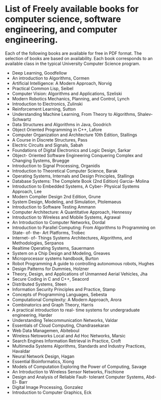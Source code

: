 # List of Freely available books for computer science, software engineering, and computer engineering. #
Each of the following books are available for free in PDF format. The selection of books are based on availability. Each book corresponds to an available class in the typical University Computer Science program. 
- Deep Learning, Goodfellow 
- An introduction to Algorithms, Cormen 
- Artificial Intelligence: A Modern Approach, Norvig
- Practical Common Lisp, Seibel
- Computer Vision: Algorithms and Applications, Szeliski 
- Modern Robotics Mechanics, Planning, and Control, Lynch 
- Introduction to Electronics, Zulinski
- Reinforcement Learning, Sutton
- Understanding Machine Learning, From Theory to Algorithms, Shalev- Schwartz
- Data Structures and Algorithms in Java, Goodrich
- Object Oriented Programming in C++, Lafore
- Computer Organization and Architecture 10th Edition, Stallings
- A Course in Discrete Structures, Pass 
- Electric Circuits and Signals, Sabah 
- Foundations of Digital Electronics and Logic Design, Sarkar 
-  Object- Oriented Software Engineering
Conquering Complex and Changing Systems, Bruegge 
- Introduction to Signal Processing, Organidis 
- Introduction to Theoretical Computer Science, Barak 
- Operating Systems, Internals and Design Principles, Stallings 
- Database Systems: The Complete Book (2nd Edition) Garcia- Molina 
- Introduction to Embedded Systems, A Cyber- Physical Systems Approach, Lee 
- Modern Compiler Design 2nd Edition, Grune 
- System Design, Modeling, and Simulation, Ptolemaeus 
- Introduction to Software Testing Ammann 
- Computer Architecture: A Quantitative Approach, Hennessy 
- Introduction to Wireless and Mobile Systems, Agrawal 
-  An Introduction to Computer Networks, Dordal
-  Introduction to Parallel Computing: From Algorithms to Programming on State- of- the- Art Platforms, Trobec
- Internet- of- Things Systems Architectures, Algorithms, and Methodologies, Serpanos
- Realtime Operating Systems, Sauermann
- System on a Chip Design and Modeling, Greaves
- Microprocessor systems handbook, Burton
- Robot Programming A guide to controlling autonomous robots, Hughes
- Design Patterns for Dummies, Holzner
- Theory, Design, and Applications of Unmanned Aerial Vehicles, Jha
- Secure Coding in C and C++, Seacord
- Distributed Systems, Steen
- Information Security Principles and Practice, Stamp
- Concepts of Programming Languages, Sebesta
- Computational Complexity: A Modern Approach, Arora
- Combinatorics and Graph Theory, Harris
- A practical introduction to real- time systems for undergraduate engineering, Harder
-  Understanding Telecommunication Networks, Valdar
- Essentials of Cloud Computing, Chandrasekaran
- Web Data Managemen, Abiteboul
- Wireless Netoworks Local and Ad Hoc Networks, Marsic
-  Search Engines Information Retrieval in Practice, Croft
- Multimedia Systems Algorithms, Standards and Industry Practices, Havaldar
- Neural Network Design, Hagan
- Essential Bioinformatics, Xiong
- Models of Computation Exploring the Power of Computing, Savage
- An Introduction to Wireless Sensor Networks, Fischione
- Design and Analysis of Reliable Fault- tolerant Computer Systems, Abd- El- Barr
- Digital Image Processing, Gonzalez
- Introduction to Computer Graphics, Eck


